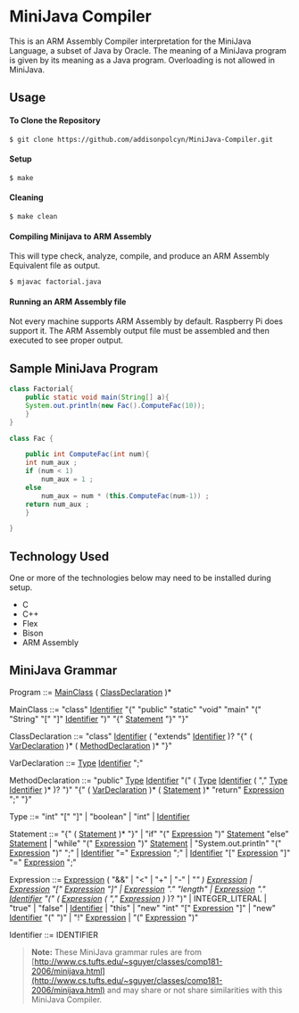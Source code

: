 # MiniJava Compiler

This is an ARM Assembly Compiler interpretation for the MiniJava Language, a subset of Java by Oracle. The meaning of a MiniJava program is given by its meaning as a Java program. Overloading is not allowed in MiniJava. 

## Usage
#### To Clone the Repository
```
$ git clone https://github.com/addisonpolcyn/MiniJava-Compiler.git
```
#### Setup
```
$ make
```
#### Cleaning
```
$ make clean
```
#### Compiling Minijava to ARM Assembly
This will type check, analyze, compile, and produce an ARM Assembly Equivalent file as output.
```
$ mjavac factorial.java
```
#### Running an ARM Assembly file
Not every machine supports ARM Assembly by default. Raspberry Pi does support it. The ARM Assembly output file must be assembled and then executed to see proper output.

## Sample MiniJava Program
```Java
class Factorial{
    public static void main(String[] a){
	System.out.println(new Fac().ComputeFac(10));
    }
}

class Fac {

    public int ComputeFac(int num){
	int num_aux ;
	if (num < 1)
	    num_aux = 1 ;
	else 
	    num_aux = num * (this.ComputeFac(num-1)) ;
	return num_aux ;
    }

}
```

## Technology Used
One or more of the technologies below may need to be installed during setup.
- C
- C++ 
- Flex
- Bison
- ARM Assembly
## MiniJava Grammar
Program ::= [MainClass](http://www.cs.tufts.edu/~sguyer/classes/comp181-2006/minijava.html#prod2)  (  [ClassDeclaration](http://www.cs.tufts.edu/~sguyer/classes/comp181-2006/minijava.html#prod3)  )* <EOF>

MainClass ::= "class"  [Identifier](http://www.cs.tufts.edu/~sguyer/classes/comp181-2006/minijava.html#prod4)  "{" "public" "static" "void" "main" "(" "String" "[" "]"  [Identifier](http://www.cs.tufts.edu/~sguyer/classes/comp181-2006/minijava.html#prod4)  ")" "{"  [Statement](http://www.cs.tufts.edu/~sguyer/classes/comp181-2006/minijava.html#prod5)  "}" "}"

ClassDeclaration ::= "class"  [Identifier](http://www.cs.tufts.edu/~sguyer/classes/comp181-2006/minijava.html#prod4)  ( "extends"  [Identifier](http://www.cs.tufts.edu/~sguyer/classes/comp181-2006/minijava.html#prod4)  )? "{" (  [VarDeclaration](http://www.cs.tufts.edu/~sguyer/classes/comp181-2006/minijava.html#prod6)  )* (  [MethodDeclaration](http://www.cs.tufts.edu/~sguyer/classes/comp181-2006/minijava.html#prod7)  )* "}"

VarDeclaration ::= [Type](http://www.cs.tufts.edu/~sguyer/classes/comp181-2006/minijava.html#prod8)  [Identifier](http://www.cs.tufts.edu/~sguyer/classes/comp181-2006/minijava.html#prod4)  ";"

MethodDeclaration ::= "public"  [Type](http://www.cs.tufts.edu/~sguyer/classes/comp181-2006/minijava.html#prod8)  [Identifier](http://www.cs.tufts.edu/~sguyer/classes/comp181-2006/minijava.html#prod4)  "(" (  [Type](http://www.cs.tufts.edu/~sguyer/classes/comp181-2006/minijava.html#prod8)  [Identifier](http://www.cs.tufts.edu/~sguyer/classes/comp181-2006/minijava.html#prod4)  ( ","  [Type](http://www.cs.tufts.edu/~sguyer/classes/comp181-2006/minijava.html#prod8)  [Identifier](http://www.cs.tufts.edu/~sguyer/classes/comp181-2006/minijava.html#prod4)  )* )? ")" "{" (  [VarDeclaration](http://www.cs.tufts.edu/~sguyer/classes/comp181-2006/minijava.html#prod6)  )* (  [Statement](http://www.cs.tufts.edu/~sguyer/classes/comp181-2006/minijava.html#prod5)  )* "return"  [Expression](http://www.cs.tufts.edu/~sguyer/classes/comp181-2006/minijava.html#prod9)  ";" "}"

Type ::= "int" "[" "]" 
|
"boolean"
|
"int"
|
[Identifier](http://www.cs.tufts.edu/~sguyer/classes/comp181-2006/minijava.html#prod4)

Statement ::= "{" (  [Statement](http://www.cs.tufts.edu/~sguyer/classes/comp181-2006/minijava.html#prod5)  )* "}"
|
"if" "("  [Expression](http://www.cs.tufts.edu/~sguyer/classes/comp181-2006/minijava.html#prod9)  ")"  [Statement](http://www.cs.tufts.edu/~sguyer/classes/comp181-2006/minijava.html#prod5)  "else"  [Statement](http://www.cs.tufts.edu/~sguyer/classes/comp181-2006/minijava.html#prod5)
|
"while" "("  [Expression](http://www.cs.tufts.edu/~sguyer/classes/comp181-2006/minijava.html#prod9)  ")"  [Statement](http://www.cs.tufts.edu/~sguyer/classes/comp181-2006/minijava.html#prod5)
|
"System.out.println" "("  [Expression](http://www.cs.tufts.edu/~sguyer/classes/comp181-2006/minijava.html#prod9)  ")" ";"
|
[Identifier](http://www.cs.tufts.edu/~sguyer/classes/comp181-2006/minijava.html#prod4)  "="  [Expression](http://www.cs.tufts.edu/~sguyer/classes/comp181-2006/minijava.html#prod9)  ";"
|
[Identifier](http://www.cs.tufts.edu/~sguyer/classes/comp181-2006/minijava.html#prod4)  "["  [Expression](http://www.cs.tufts.edu/~sguyer/classes/comp181-2006/minijava.html#prod9)  "]" "="  [Expression](http://www.cs.tufts.edu/~sguyer/classes/comp181-2006/minijava.html#prod9)  ";"

Expression ::= [Expression](http://www.cs.tufts.edu/~sguyer/classes/comp181-2006/minijava.html#prod9)  ( "&&" | "<" | "+" | "-" | "*" )  [Expression](http://www.cs.tufts.edu/~sguyer/classes/comp181-2006/minijava.html#prod9)
|
[Expression](http://www.cs.tufts.edu/~sguyer/classes/comp181-2006/minijava.html#prod9)  "["  [Expression](http://www.cs.tufts.edu/~sguyer/classes/comp181-2006/minijava.html#prod9)  "]"
|
[Expression](http://www.cs.tufts.edu/~sguyer/classes/comp181-2006/minijava.html#prod9)  "." "length"
|
[Expression](http://www.cs.tufts.edu/~sguyer/classes/comp181-2006/minijava.html#prod9)  "."  [Identifier](http://www.cs.tufts.edu/~sguyer/classes/comp181-2006/minijava.html#prod4)  "(" (  [Expression](http://www.cs.tufts.edu/~sguyer/classes/comp181-2006/minijava.html#prod9)  ( ","  [Expression](http://www.cs.tufts.edu/~sguyer/classes/comp181-2006/minijava.html#prod9)  )* )? ")"
|
INTEGER_LITERAL
|
"true"
|
"false"
|
[Identifier](http://www.cs.tufts.edu/~sguyer/classes/comp181-2006/minijava.html#prod4)
|
"this"
|
"new" "int" "["  [Expression](http://www.cs.tufts.edu/~sguyer/classes/comp181-2006/minijava.html#prod9)  "]"
|
"new"  [Identifier](http://www.cs.tufts.edu/~sguyer/classes/comp181-2006/minijava.html#prod4)  "(" ")"
|
"!"  [Expression](http://www.cs.tufts.edu/~sguyer/classes/comp181-2006/minijava.html#prod9)
|
"("  [Expression](http://www.cs.tufts.edu/~sguyer/classes/comp181-2006/minijava.html#prod9)  ")"

Identifier ::= IDENTIFIER

> **Note:** These MiniJava grammar rules are from [http://www.cs.tufts.edu/~sguyer/classes/comp181-2006/minijava.html](http://www.cs.tufts.edu/~sguyer/classes/comp181-2006/minijava.html) and may share or not share similarities with this MiniJava Compiler. 
